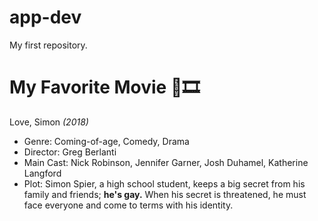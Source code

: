 # app-dev
My first repository.

# My Favorite Movie 🎥🎞
Love, Simon *(2018)*
- Genre: Coming-of-age, Comedy, Drama
- Director: Greg Berlanti
- Main Cast: Nick Robinson, Jennifer Garner, Josh Duhamel, Katherine Langford
- Plot: Simon Spier, a high school student, keeps a big secret from his family and friends; **he's gay.** When his secret is threatened, he must face everyone and come to terms with his identity.
